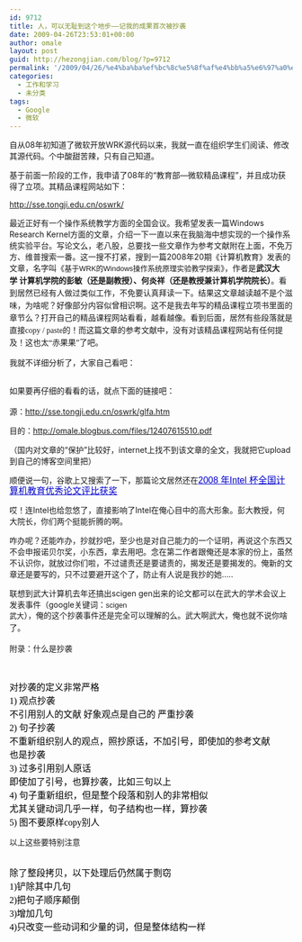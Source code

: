 ```yaml
---
id: 9712
title: 人，可以无耻到这个地步——记我的成果首次被抄袭
date: 2009-04-26T23:53:01+00:00
author: omale
layout: post
guid: http://hezongjian.com/blog/?p=9712
permalink: '/2009/04/26/%e4%ba%ba%ef%bc%8c%e5%8f%af%e4%bb%a5%e6%97%a0%e8%80%bb%e5%88%b0%e8%bf%99%e4%b8%aa%e5%9c%b0%e6%ad%a5-%e8%ae%b0%e6%88%91%e7%9a%84%e6%88%90%e6%9e%9c%e9%a6%96%e6%ac%a1%e8%a2%ab%e6%8a%84/'
categories:
  - 工作和学习
  - 未分类
tags:
  - Google
  - 微软
---
```

自从08年初知道了微软开放WRK源代码以来，我就一直在组织学生们阅读、修改其源代码。个中酸甜苦辣，只有自己知道。

基于前面一阶段的工作，我申请了08年的“教育部—微软精品课程”，并且成功获得了立项。其精品课程网站如下：

http://sse.tongji.edu.cn/oswrk/

最近正好有一个操作系统教学方面的全国会议。我希望发表一篇Windows Research Kernel方面的文章，介绍一下一直以来在我脑海中想实现的一个操作系统实验平台。写论文么，老八股，总要找一些文章作为参考文献附在上面，不免万方、维普搜索一番。这一搜不打紧，搜到一篇2008年20期《计算机教育》发表的文章，名字叫《<span style="font-family: Arial; font-size: 13px; line-height: normal; border-collapse: collapse; white-space: pre; -webkit-border-horizontal-spacing: 2px; -webkit-border-vertical-spacing: 2px;">基于WRK的Windows操作系统原理实验教学探索<span style="border-collapse: separate; font-family: Verdana; font-size: 14px; white-space: normal; -webkit-border-horizontal-spacing: 0px; -webkit-border-vertical-spacing: 0px; line-height: 22px;">》，作者是</span><span style="border-collapse: separate; font-family: Verdana; font-size: 14px; white-space: normal; -webkit-border-horizontal-spacing: 0px; -webkit-border-vertical-spacing: 0px; line-height: 22px;"><span style="font-family: mceinline;"><strong>武汉大学 计算机学院的彭敏（还是副教授）、何炎祥（还是教授兼计算机学院院长）</strong></span></span><span style="border-collapse: separate; font-family: Verdana; font-size: 14px; white-space: normal; -webkit-border-horizontal-spacing: 0px; -webkit-border-vertical-spacing: 0px; line-height: 22px;">。看到居然已经有人做过类似工作，不免要认真拜读一下。结果这文章越读越不是个滋味，为啥呢？好像部分内容似曾相识啊。这不是我去年写的精品课程立项书里面的章节么？打开自己的精品课程网站看看，越看越像。看到后面，居然有些段落就是直接copy / paste的！而这篇文章的参考文献中，没有对该精品课程网站有任何提及！这也太“赤果果”了吧。</span></span>

<span style="font-family: Arial; font-size: 13px; line-height: normal; border-collapse: collapse; white-space: pre; -webkit-border-horizontal-spacing: 2px; -webkit-border-vertical-spacing: 2px;"><span style="border-collapse: separate; font-family: Verdana; font-size: 14px; white-space: normal; -webkit-border-horizontal-spacing: 0px; -webkit-border-vertical-spacing: 0px; line-height: 22px;">我就不详细分析了，大家自己看吧：</span></span>

<a href="http://omale.blogbus.com/files/s/12407626700.png" target="_blank"><img src="http://omale.blogbus.com/files/12407626700.png" border="0" alt="" /></a>

<span style="font-family: Arial; font-size: 13px; line-height: normal; border-collapse: collapse; white-space: pre; -webkit-border-horizontal-spacing: 2px; -webkit-border-vertical-spacing: 2px;"><span style="border-collapse: separate; font-family: Verdana; font-size: 14px; white-space: normal; -webkit-border-horizontal-spacing: 0px; -webkit-border-vertical-spacing: 0px; line-height: 22px;">如果要再仔细的看看的话，就点下面的链接吧：</span></span>

源：<http://sse.tongji.edu.cn/oswrk/glfa.htm>

目的：<a href="http://omale.blogbus.com/files/12407615510.pdf" target="_blank">http://omale.blogbus.com/files/12407615510.pdf</a>

（国内对文章的“保护”比较好，internet上找不到该文章的全文，我就把它upload到自己的博客空间里把）

顺便说一句，谷歌上又搜索了一下，那篇论文居然还在<span style="font-family: arial; font-size: 16px; line-height: 19px;"><a class="l" style="font-family: arial, sans-serif; color: #0000cc;" onmousedown="return clk(0,'','','res','3','')" href="http://www.cc-edu.net/lunwenhuojiang/2008.pdf" target="_blank">2008 年Intel 杯全国计算机教育优秀论文评比获奖</a></span>

哎！连Intel也给忽悠了，直接影响了Intel在俺心目中的高大形象。彭大教授，何大院长，你们两个挺能折腾的啊。

咋办呢？还能咋办，抄就抄吧，至少也是对自己能力的一个证明，再说这个东西又不会申报诺贝尔奖，小东西，拿去用吧。念在第二作者跟俺还是本家的份上，虽然不认识你，就放过你们啦，不过谴责还是要谴责的，揭发还是要揭发的。俺新的文章还是要写的，只不过要避开这个了，防止有人说是我抄的她&#8230;..

联想到武大计算机去年还搞出scigen gen出来的论文都可以在武大的学术会议上发表事件（google关键词：<span style="font-family: Arial; font-size: 13px; line-height: normal; border-collapse: collapse; white-space: pre; -webkit-border-horizontal-spacing: 2px; -webkit-border-vertical-spacing: 2px;">scigen 武大<span style="border-collapse: separate; font-family: Verdana; font-size: 14px; white-space: normal; -webkit-border-horizontal-spacing: 0px; -webkit-border-vertical-spacing: 0px; line-height: 22px;">），俺的这个抄袭事件还是完全可以理解的么。武大啊武大，俺也就不说你啥了。</span></span>

附录：什么是抄袭

<span style="font-family: 'times new roman'; font-size: 16px; line-height: normal;"><br /> </span>

<p class="MsoNormal" style="margin-top: 0in; margin-right: 0in; margin-bottom: 0.0001pt; margin-left: 0in; font-size: 12pt; font-family: 'Times New Roman';">
  <span style="color: black;">对抄袭的定义非常严格<br /> 1) 观点抄袭<br /> 不引用别人的文献 好象观点是自己的 严重抄袭<br /> 2) 句子抄袭<br /> 不重新组织别人的观点，照抄原话，不加引号，即使加的参考文献<br /> 也是抄袭<br /> 3) 过多引用别人原话<br /> 即使加了引号，也算抄袭，比如三句以上<br /> 4) 句子重新组织，但是整个段落和别人的非常相似<br /> 尤其关键动词几乎一样，句子结构也一样，算抄袭<br /> 5) 图不要原样copy别人</p> 
  
  <p>
    以上这些要特别注意</span>
  </p>
  
  <p class="MsoNormal" style="margin-top: 0in; margin-right: 0in; margin-bottom: 0.0001pt; margin-left: 0in; font-size: 12pt; font-family: 'Times New Roman';">
    <span style="color: black;"><br /> 除了整段拷贝，以下处理后仍然属于剽窃<br /> 1)铲除其中几句<br /> 2)把句子顺序颠倒<br /> 3)增加几句<br /> 4)只改变一些动词和少量的词，但是整体结构一样</span>
  </p>